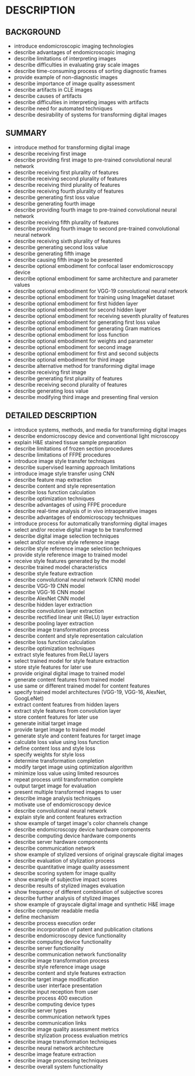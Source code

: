 # DESCRIPTION

## BACKGROUND

- introduce endomicroscopic imaging technologies
- describe advantages of endomicroscopic imaging
- describe limitations of interpreting images
- describe difficulties in evaluating gray scale images
- describe time-consuming process of sorting diagnostic frames
- provide example of non-diagnostic images
- describe importance of image quality assessment
- describe artifacts in CLE images
- describe causes of artifacts
- describe difficulties in interpreting images with artifacts
- describe need for automated techniques
- describe desirability of systems for transforming digital images

## SUMMARY

- introduce method for transforming digital image
- describe receiving first image
- describe providing first image to pre-trained convolutional neural network
- describe receiving first plurality of features
- describe receiving second plurality of features
- describe receiving third plurality of features
- describe receiving fourth plurality of features
- describe generating first loss value
- describe generating fourth image
- describe providing fourth image to pre-trained convolutional neural network
- describe receiving fifth plurality of features
- describe providing fourth image to second pre-trained convolutional neural network
- describe receiving sixth plurality of features
- describe generating second loss value
- describe generating fifth image
- describe causing fifth image to be presented
- describe optional embodiment for confocal laser endomicroscopy device
- describe optional embodiment for same architecture and parameter values
- describe optional embodiment for VGG-19 convolutional neural network
- describe optional embodiment for training using ImageNet dataset
- describe optional embodiment for first hidden layer
- describe optional embodiment for second hidden layer
- describe optional embodiment for receiving seventh plurality of features
- describe optional embodiment for generating first loss value
- describe optional embodiment for generating Gram matrices
- describe optional embodiment for loss function
- describe optional embodiment for weights and parameter
- describe optional embodiment for second image
- describe optional embodiment for first and second subjects
- describe optional embodiment for third image
- describe alternative method for transforming digital image
- describe receiving first image
- describe generating first plurality of features
- describe receiving second plurality of features
- describe generating loss value
- describe modifying third image and presenting final version

## DETAILED DESCRIPTION

- introduce systems, methods, and media for transforming digital images
- describe endomicroscopy device and conventional light microscopy
- explain H&E stained tissue sample preparation
- describe limitations of frozen section procedures
- describe limitations of FFPE procedures
- introduce image style transfer techniques
- describe supervised learning approach limitations
- introduce image style transfer using CNN
- describe feature map extraction
- describe content and style representation
- describe loss function calculation
- describe optimization techniques
- describe advantages of using FFPE procedure
- describe real-time analysis of in vivo intraoperative images
- describe advantages of endomicroscopy techniques
- introduce process for automatically transforming digital images
- select and/or receive digital image to be transformed
- describe digital image selection techniques
- select and/or receive style reference image
- describe style reference image selection techniques
- provide style reference image to trained model
- receive style features generated by the model
- describe trained model characteristics
- describe style feature extraction
- describe convolutional neural network (CNN) model
- describe VGG-19 CNN model
- describe VGG-16 CNN model
- describe AlexNet CNN model
- describe hidden layer extraction
- describe convolution layer extraction
- describe rectified linear unit (ReLU) layer extraction
- describe pooling layer extraction
- describe image transformation process
- describe content and style representation calculation
- describe loss function calculation
- describe optimization techniques
- extract style features from ReLU layers
- select trained model for style feature extraction
- store style features for later use
- provide original digital image to trained model
- generate content features from trained model
- use same or different trained model for content features
- specify trained model architectures (VGG-19, VGG-16, AlexNet, GoogLeNet)
- extract content features from hidden layers
- extract style features from convolution layer
- store content features for later use
- generate initial target image
- provide target image to trained model
- generate style and content features for target image
- calculate loss value using loss function
- define content loss and style loss
- specify weights for style loss
- determine transformation completion
- modify target image using optimization algorithm
- minimize loss value using limited resources
- repeat process until transformation complete
- output target image for evaluation
- present multiple transformed images to user
- describe image analysis techniques
- motivate use of endomicroscopy device
- describe convolutional neural network
- explain style and content features extraction
- show example of target image's color channels change
- describe endomicroscopy device hardware components
- describe computing device hardware components
- describe server hardware components
- describe communication network
- show example of stylized versions of original grayscale digital images
- describe evaluation of stylization process
- describe quantitative image quality assessment
- describe scoring system for image quality
- show example of subjective impact scores
- describe results of stylized images evaluation
- show frequency of different combination of subjective scores
- describe further analysis of stylized images
- show example of grayscale digital image and synthetic H&E image
- describe computer readable media
- define mechanism
- describe process execution order
- describe incorporation of patent and publication citations
- describe endomicroscopy device functionality
- describe computing device functionality
- describe server functionality
- describe communication network functionality
- describe image transformation process
- describe style reference image usage
- describe content and style features extraction
- describe target image modification
- describe user interface presentation
- describe input reception from user
- describe process 400 execution
- describe computing device types
- describe server types
- describe communication network types
- describe communication links
- describe image quality assessment metrics
- describe stylization process evaluation metrics
- describe image transformation techniques
- describe neural network architecture
- describe image feature extraction
- describe image processing techniques
- describe overall system functionality

